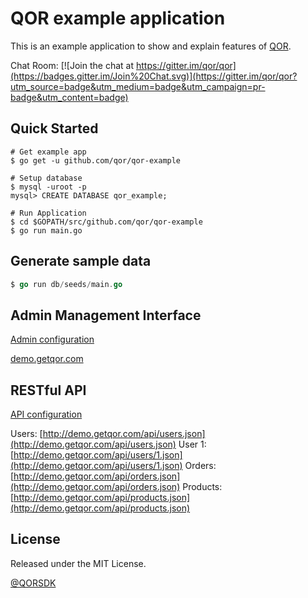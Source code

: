 # QOR example application

This is an example application to show and explain features of [QOR](http://github.com/qor/qor).

Chat Room: [![Join the chat at https://gitter.im/qor/qor](https://badges.gitter.im/Join%20Chat.svg)](https://gitter.im/qor/qor?utm_source=badge&utm_medium=badge&utm_campaign=pr-badge&utm_content=badge)

## Quick Started

```shell
# Get example app
$ go get -u github.com/qor/qor-example

# Setup database
$ mysql -uroot -p
mysql> CREATE DATABASE qor_example;

# Run Application
$ cd $GOPATH/src/github.com/qor/qor-example
$ go run main.go
```

## Generate sample data

```go
$ go run db/seeds/main.go
```

## Admin Management Interface

[Admin configuration](https://github.com/qor/qor-example/blob/master/config/admin/admin.go)

[demo.getqor.com](http://demo.getqor.com/admin)

## RESTful API

[API configuration](https://github.com/qor/qor-example/blob/master/config/api/api.go)

Users: [http://demo.getqor.com/api/users.json](http://demo.getqor.com/api/users.json)
User 1: [http://demo.getqor.com/api/users/1.json](http://demo.getqor.com/api/users/1.json)
Orders: [http://demo.getqor.com/api/orders.json](http://demo.getqor.com/api/orders.json)
Products: [http://demo.getqor.com/api/products.json](http://demo.getqor.com/api/products.json)

## License

Released under the MIT License.

[@QORSDK](https://twitter.com/qorsdk)
